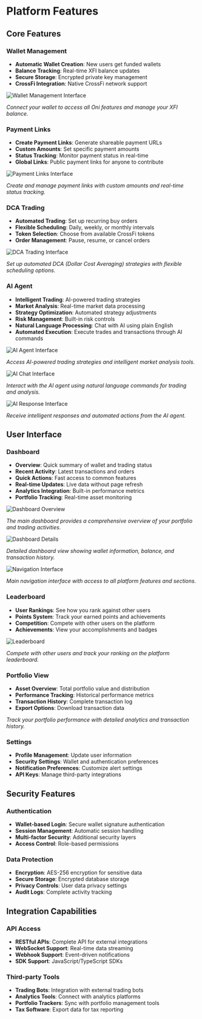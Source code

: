 # Platform Features

## Core Features

### Wallet Management
- **Automatic Wallet Creation**: New users get funded wallets
- **Balance Tracking**: Real-time XFI balance updates
- **Secure Storage**: Encrypted private key management
- **CrossFi Integration**: Native CrossFi network support

![Wallet Management Interface](/img/navigation/wallet-connection.png)

*Connect your wallet to access all Oni features and manage your XFI balance.*

### Payment Links
- **Create Payment Links**: Generate shareable payment URLs
- **Custom Amounts**: Set specific payment amounts
- **Status Tracking**: Monitor payment status in real-time
- **Global Links**: Public payment links for anyone to contribute

![Payment Links Interface](/img/features/payment-links.png)

*Create and manage payment links with custom amounts and real-time status tracking.*

### DCA Trading
- **Automated Trading**: Set up recurring buy orders
- **Flexible Scheduling**: Daily, weekly, or monthly intervals
- **Token Selection**: Choose from available CrossFi tokens
- **Order Management**: Pause, resume, or cancel orders

![DCA Trading Interface](/img/features/dca-trading.png)

*Set up automated DCA (Dollar Cost Averaging) strategies with flexible scheduling options.*

### AI Agent
- **Intelligent Trading**: AI-powered trading strategies
- **Market Analysis**: Real-time market data processing
- **Strategy Optimization**: Automated strategy adjustments
- **Risk Management**: Built-in risk controls
- **Natural Language Processing**: Chat with AI using plain English
- **Automated Execution**: Execute trades and transactions through AI commands

![AI Agent Interface](/img/features/ai-agent.png)

*Access AI-powered trading strategies and intelligent market analysis tools.*

![AI Chat Interface](/img/Screenshot%202025-08-02%20at%2018.54.05.png)

*Interact with the AI agent using natural language commands for trading and analysis.*

![AI Response Interface](/img/Screenshot%202025-08-02%20at%2018.54.11.png)

*Receive intelligent responses and automated actions from the AI agent.*

## User Interface

### Dashboard
- **Overview**: Quick summary of wallet and trading status
- **Recent Activity**: Latest transactions and orders
- **Quick Actions**: Fast access to common features
- **Real-time Updates**: Live data without page refresh
- **Analytics Integration**: Built-in performance metrics
- **Portfolio Tracking**: Real-time asset monitoring

![Dashboard Overview](/img/navigation/dashboard-overview.png)

*The main dashboard provides a comprehensive overview of your portfolio and trading activities.*

![Dashboard Details](/img/Screenshot%202025-08-02%20at%2018.48.47.png)

*Detailed dashboard view showing wallet information, balance, and transaction history.*

![Navigation Interface](/img/Screenshot%202025-08-02%20at%2018.48.56.png)

*Main navigation interface with access to all platform features and sections.*

### Leaderboard
- **User Rankings**: See how you rank against other users
- **Points System**: Track your earned points and achievements
- **Competition**: Compete with other users on the platform
- **Achievements**: View your accomplishments and badges

![Leaderboard](/img/features/leaderboard.png)

*Compete with other users and track your ranking on the platform leaderboard.*

### Portfolio View
- **Asset Overview**: Total portfolio value and distribution
- **Performance Tracking**: Historical performance metrics
- **Transaction History**: Complete transaction log
- **Export Options**: Download transaction data

*Track your portfolio performance with detailed analytics and transaction history.*

### Settings
- **Profile Management**: Update user information
- **Security Settings**: Wallet and authentication preferences
- **Notification Preferences**: Customize alert settings
- **API Keys**: Manage third-party integrations

## Security Features

### Authentication
- **Wallet-based Login**: Secure wallet signature authentication
- **Session Management**: Automatic session handling
- **Multi-factor Security**: Additional security layers
- **Access Control**: Role-based permissions

### Data Protection
- **Encryption**: AES-256 encryption for sensitive data
- **Secure Storage**: Encrypted database storage
- **Privacy Controls**: User data privacy settings
- **Audit Logs**: Complete activity tracking

## Integration Capabilities

### API Access
- **RESTful APIs**: Complete API for external integrations
- **WebSocket Support**: Real-time data streaming
- **Webhook Support**: Event-driven notifications
- **SDK Support**: JavaScript/TypeScript SDKs

### Third-party Tools
- **Trading Bots**: Integration with external trading bots
- **Analytics Tools**: Connect with analytics platforms
- **Portfolio Trackers**: Sync with portfolio management tools
- **Tax Software**: Export data for tax reporting 